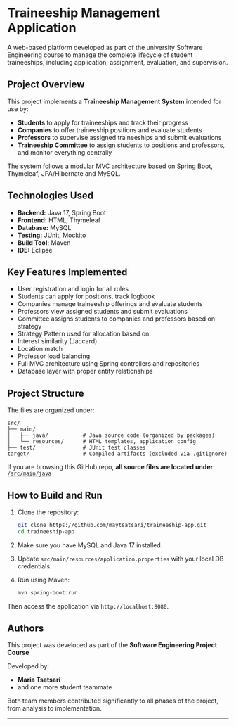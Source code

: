 # Traineeship Management Application

A web-based platform developed as part of the university Software Engineering course to manage the complete lifecycle of student traineeships, including application, assignment, evaluation, and supervision.

##  Project Overview

This project implements a **Traineeship Management System** intended for use by:

- **Students** to apply for traineeships and track their progress
- **Companies** to offer traineeship positions and evaluate students
- **Professors** to supervise assigned traineeships and submit evaluations
- **Traineeship Committee** to assign students to positions and professors, and monitor everything centrally

The system follows a modular MVC architecture based on Spring Boot, Thymeleaf, JPA/Hibernate and MySQL.

##  Technologies Used

- **Backend:** Java 17, Spring Boot
- **Frontend:** HTML, Thymeleaf
- **Database:** MySQL
- **Testing:** JUnit, Mockito
- **Build Tool:** Maven
- **IDE:** Eclipse

##  Key Features Implemented

-  User registration and login for all roles
-  Students can apply for positions, track logbook
-  Companies manage traineeship offerings and evaluate students
-  Professors view assigned students and submit evaluations
-  Committee assigns students to companies and professors based on strategy
-  Strategy Pattern used for allocation based on:
  - Interest similarity (Jaccard)
  - Location match
  - Professor load balancing
-  Full MVC architecture using Spring controllers and repositories
-  Database layer with proper entity relationships

##  Project Structure

The files are organized under:

```
src/
├── main/
│   ├── java/           # Java source code (organized by packages)
│   └── resources/      # HTML templates, application config
├── test/               # JUnit test classes
target/                 # Compiled artifacts (excluded via .gitignore)
```

If you are browsing this GitHub repo, **all source files are located under**:
[`/src/main/java`](./src/main/java)

##  How to Build and Run

1. Clone the repository:
   ```bash
   git clone https://github.com/maytsatsari/traineeship-app.git
   cd traineeship-app
   ```

2. Make sure you have MySQL and Java 17 installed.

3. Update `src/main/resources/application.properties` with your local DB credentials.

4. Run using Maven:
   ```bash
   mvn spring-boot:run
   ```

Then access the application via `http://localhost:8080`.



## Authors

This project was developed as part of the **Software Engineering Project Course**

Developed by:
- **Maria Tsatsari**
- and one more student teammate

Both team members contributed significantly to all phases of the project, from analysis to implementation.

---
